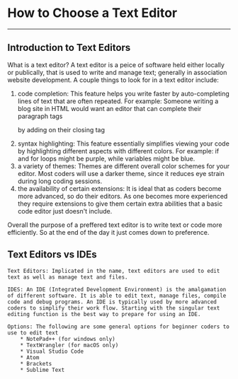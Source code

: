 # How to Choose a Text Editor
***

## Introduction to Text Editors  
What is a text editor? A text editor is a peice of software held either locally or publically, that is used to write and manage text; generally in association website development. A couple things to look for in a text editor include:  
 1. code completion: This feature helps you write faster by auto-completing lines of text that are often repeated. For example: Someone writing a blog site in HTML would want an editor that can complete their paragraph tags <p> by adding on their closing tag </p>
 2. syntax highlighting: This feature essentially simplifies viewing your code by highlighting different aspects with different colors. For example: if and for loops might be purple, while variables might be blue. 
 3. a variety of themes: Themes are different overall color schemes for your editor. Most coders will use a darker theme, since it reduces eye strain during long coding sessions.  
 4. the availability of certain extensions: It is ideal that as coders become more advanced, so do their editors. As one becomes more experienced they require extensions to give them certain extra abilities that a basic code editor just doesn't include. 

Overall the purpose of a preffered text editor is to write text or code more efficiently. So at the end of the day it just comes down to preference.  

## Text Editors vs IDEs
    Text Editors: Implicated in the name, text editors are used to edit text as well as manage text and files.   
    
    IDES: An IDE (Integrated Development Environment) is the amalgamation of different software. It is able to edit text, manage files, compile code and debug programs. An IDE is typically used by more advanced coders to simplify their work flow. Starting with the singular text editing function is the best way to prepare for using an IDE.    
    
    Options: The following are some general options for beginner coders to use to edit text
        * NotePad++ (for windows only)
        * TextWrangler (for macOS only)
        * Visual Studio Code
        * Atom
        * Brackets
        * Sublime Text
     

